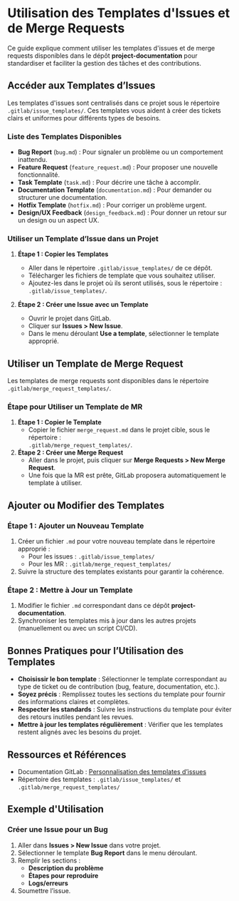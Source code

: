 # Utilisation des Templates d'Issues et de Merge Requests

Ce guide explique comment utiliser les templates d'issues et de merge requests disponibles dans le dépôt **project-documentation** pour standardiser et faciliter la gestion des tâches et des contributions.

## **Accéder aux Templates d’Issues**

Les templates d'issues sont centralisés dans ce projet sous le répertoire `.gitlab/issue_templates/`. Ces templates vous aident à créer des tickets clairs et uniformes pour différents types de besoins.

### **Liste des Templates Disponibles**

- **Bug Report** (`bug.md`) : Pour signaler un problème ou un comportement inattendu.
- **Feature Request** (`feature_request.md`) : Pour proposer une nouvelle fonctionnalité.
- **Task Template** (`task.md`) : Pour décrire une tâche à accomplir.
- **Documentation Template** (`documentation.md`) : Pour demander ou structurer une documentation.
- **Hotfix Template** (`hotfix.md`) : Pour corriger un problème urgent.
- **Design/UX Feedback** (`design_feedback.md`) : Pour donner un retour sur un design ou un aspect UX.

### **Utiliser un Template d’Issue dans un Projet**

1. **Étape 1 : Copier les Templates**

    - Aller dans le répertoire `.gitlab/issue_templates/` de ce dépôt.
    - Télécharger les fichiers de template que vous souhaitez utiliser.
    - Ajoutez-les dans le projet où ils seront utilisés, sous le répertoire :  
        `.gitlab/issue_templates/`.
2. **Étape 2 : Créer une Issue avec un Template**

    - Ouvrir le projet dans GitLab.
    - Cliquer sur **Issues > New Issue**.
    - Dans le menu déroulant **Use a template**, sélectionner le template approprié.

## **Utiliser un Template de Merge Request**

Les templates de merge requests sont disponibles dans le répertoire `.gitlab/merge_request_templates/`.

### **Étape pour Utiliser un Template de MR**

1. **Étape 1 : Copier le Template**
    - Copier le fichier `merge_request.md` dans le projet cible, sous le répertoire :  
        `.gitlab/merge_request_templates/`.
2. **Étape 2 : Créer une Merge Request**
    - Aller dans le projet, puis cliquer sur **Merge Requests > New Merge Request**.
    - Une fois que la MR est prête, GitLab proposera automatiquement le template à utiliser.

## **Ajouter ou Modifier des Templates**

### **Étape 1 : Ajouter un Nouveau Template**

1. Créer un fichier `.md` pour votre nouveau template dans le répertoire approprié :
    - Pour les issues : `.gitlab/issue_templates/`
    - Pour les MR : `.gitlab/merge_request_templates/`
2. Suivre la structure des templates existants pour garantir la cohérence.

### **Étape 2 : Mettre à Jour un Template**

1. Modifier le fichier `.md` correspondant dans ce dépôt **project-documentation**.
2. Synchroniser les templates mis à jour dans les autres projets (manuellement ou avec un script CI/CD).

## **Bonnes Pratiques pour l’Utilisation des Templates**

- **Choisissir le bon template** : Sélectionner le template correspondant au type de ticket ou de contribution (bug, feature, documentation, etc.).
- **Soyez précis** : Remplissez toutes les sections du template pour fournir des informations claires et complètes.
- **Respecter les standards** : Suivre les instructions du template pour éviter des retours inutiles pendant les revues.
- **Mettre à jour les templates régulièrement** : Vérifier que les templates restent alignés avec les besoins du projet.

## **Ressources et Références**

- Documentation GitLab : [Personnalisation des templates d’issues](https://docs.gitlab.com/ee/user/project/description_templates.html)
- Répertoire des templates : `.gitlab/issue_templates/` et `.gitlab/merge_request_templates/`

## **Exemple d'Utilisation**

### **Créer une Issue pour un Bug**

1. Aller dans **Issues > New Issue** dans votre projet.
2. Sélectionner le template **Bug Report** dans le menu déroulant.
3. Remplir les sections :
    - **Description du problème**
    - **Étapes pour reproduire**
    - **Logs/erreurs**
4. Soumettre l’issue.
